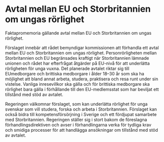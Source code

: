 # Avtal mellan EU och Storbritannien om ungas rörlighet

Faktapromemoria gällande avtal mellan EU och Storbritannien om ungas rörlighet.

Förslaget innebär att rådet bemyndigar kommissionen att förhandla ett avtal mellan EU och Storbritannien om ungas rörlighet. Personrörligheten mellan Storbritannien och EU begränsades kraftigt när Storbritannien lämnade unionen och rådet har efterfrågat åtgärder på EU-nivå för att underlätta rörligheten för unga vuxna. Det planerade avtalet riktar sig till EUmedborgare och brittiska medborgare i ålder 18–30 år som ska ha möjlighet att bland annat arbeta, studera, praktisera och resa runt under sin vistelse. Vanliga inresevillkor ska gälla och för brittiska medborgare ska rörlighet bara gälla i förhållande till den EU-medlemsstat som har beviljat ett tillstånd med stöd av avtalet.

Regeringen välkomnar förslaget, som kan underlätta rörlighet för unga svenskar som vill studera, forska och arbeta i Storbritannien. Förslaget kan också bidra till kompetensförsörjning i Sverige och ett fördjupat samarbete med Storbritannien. Regeringen ställer sig i stort bakom de föreslagna förhandlingsdirektiven och avser i förhandlingarna verka för tydliga krav och smidiga processer för att handlägga ansökningar om tillstånd med stöd av avtalet.
